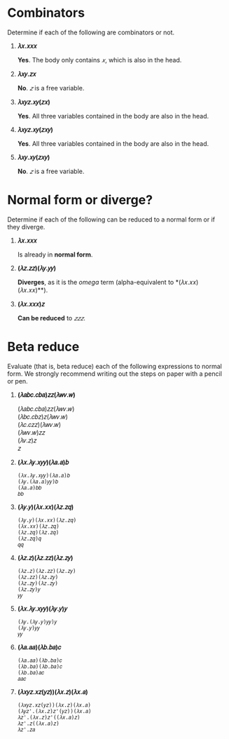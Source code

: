# Combinators

Determine if each of the following are combinators or not.

1. **𝜆𝑥.𝑥𝑥𝑥**

   **Yes**. The body only contains *𝑥*, which is also in the head.

2. **𝜆𝑥𝑦.𝑧𝑥**

   **No**. *𝑧* is a free variable.

3. **𝜆𝑥𝑦𝑧.𝑥𝑦(𝑧𝑥)**

   **Yes**. All three variables contained in the body are also in the head.

4. **𝜆𝑥𝑦𝑧.𝑥𝑦(𝑧𝑥𝑦)**

   **Yes**. All three variables contained in the body are also in the head.

5. **𝜆𝑥𝑦.𝑥𝑦(𝑧𝑥𝑦)**

   **No**. *𝑧* is a free variable.

# Normal form or diverge?

Determine if each of the following can be reduced to a normal form or if they diverge.

1. **𝜆𝑥.𝑥𝑥𝑥**

   Is already in **normal form**.

2. **(𝜆𝑧.𝑧𝑧)(𝜆𝑦.𝑦𝑦)**

   **Diverges**, as it is the *omega* term (alpha-equivalent to *(𝜆𝑥.𝑥𝑥)(𝜆𝑥.𝑥𝑥)**).

3. **(𝜆𝑥.𝑥𝑥𝑥)𝑧**

   **Can be reduced** to *𝑧𝑧𝑧*.

# Beta reduce

Evaluate (that is, beta reduce) each of the following expressions to normal form. We strongly recommend writing out the steps on paper with a pencil or pen.

1. **(𝜆𝑎𝑏𝑐.𝑐𝑏𝑎)𝑧𝑧(𝜆𝑤𝑣.𝑤)**
   
   (𝜆𝑎𝑏𝑐.𝑐𝑏𝑎)𝑧𝑧(𝜆𝑤𝑣.𝑤)  
   (𝜆𝑏𝑐.𝑐𝑏𝑧)𝑧(𝜆𝑤𝑣.𝑤)  
   (𝜆𝑐.𝑐𝑧𝑧)(𝜆𝑤𝑣.𝑤)  
   (𝜆𝑤𝑣.𝑤)𝑧𝑧  
   (𝜆𝑣.𝑧)𝑧  
   𝑧

2. **(𝜆𝑥.𝜆𝑦.𝑥𝑦𝑦)(𝜆𝑎.𝑎)𝑏**
   ```
   (𝜆𝑥.𝜆𝑦.𝑥𝑦𝑦)(𝜆𝑎.𝑎)𝑏
   (𝜆𝑦.(𝜆𝑎.𝑎)𝑦𝑦)𝑏
   (𝜆𝑎.𝑎)𝑏𝑏
   𝑏𝑏
   ```
3. **(𝜆𝑦.𝑦)(𝜆𝑥.𝑥𝑥)(𝜆𝑧.𝑧𝑞)**
   ```
   (𝜆𝑦.𝑦)(𝜆𝑥.𝑥𝑥)(𝜆𝑧.𝑧𝑞)
   (𝜆𝑥.𝑥𝑥)(𝜆𝑧.𝑧𝑞)
   (𝜆𝑧.𝑧𝑞)(𝜆𝑧.𝑧𝑞)
   (𝜆𝑧.𝑧𝑞)𝑞
   𝑞𝑞
   ```
4. **(𝜆𝑧.𝑧)(𝜆𝑧.𝑧𝑧)(𝜆𝑧.𝑧𝑦)**
   ```
   (𝜆𝑧.𝑧)(𝜆𝑧.𝑧𝑧)(𝜆𝑧.𝑧𝑦)
   (𝜆𝑧.𝑧𝑧)(𝜆𝑧.𝑧𝑦)
   (𝜆𝑧.𝑧𝑦)(𝜆𝑧.𝑧𝑦)
   (𝜆𝑧.𝑧𝑦)𝑦
   𝑦𝑦
   ```
5. **(𝜆𝑥.𝜆𝑦.𝑥𝑦𝑦)(𝜆𝑦.𝑦)𝑦**
   ```
   (𝜆𝑦.(𝜆𝑦.𝑦)𝑦𝑦)𝑦
   (𝜆𝑦.𝑦)𝑦𝑦
   𝑦𝑦
   ```
6. **(𝜆𝑎.𝑎𝑎)(𝜆𝑏.𝑏𝑎)𝑐**
   ```
   (𝜆𝑎.𝑎𝑎)(𝜆𝑏.𝑏𝑎)𝑐
   (𝜆𝑏.𝑏𝑎)(𝜆𝑏.𝑏𝑎)𝑐
   (𝜆𝑏.𝑏𝑎)𝑎𝑐
   𝑎𝑎𝑐
   ```
7. **(𝜆𝑥𝑦𝑧.𝑥𝑧(𝑦𝑧))(𝜆𝑥.𝑧)(𝜆𝑥.𝑎)**
   ```
   (𝜆𝑥𝑦𝑧.𝑥𝑧(𝑦𝑧))(𝜆𝑥.𝑧)(𝜆𝑥.𝑎)
   (𝜆𝑦𝑧'.(𝜆𝑥.𝑧)𝑧'(𝑦𝑧))(𝜆𝑥.𝑎)
   𝜆𝑧'.(𝜆𝑥.𝑧)𝑧'((𝜆𝑥.𝑎)𝑧)
   𝜆𝑧'.𝑧((𝜆𝑥.𝑎)𝑧)
   𝜆𝑧'.𝑧𝑎
   ```
